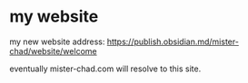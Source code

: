 # my website 

my new website address:  https://publish.obsidian.md/mister-chad/website/welcome

eventually mister-chad.com will resolve to this site. 
